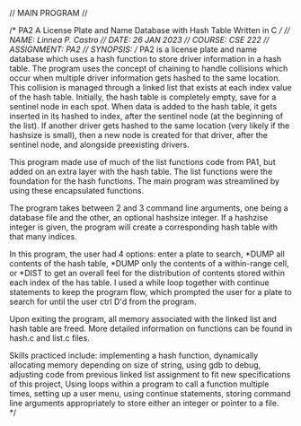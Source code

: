 // MAIN PROGRAM //

/* PA2 A License Plate and Name Database with Hash Table Written in C */
// NAME: Linnea P. Castro
// DATE: 26 JAN 2023
// COURSE: CSE 222
// ASSIGNMENT: PA2
// SYNOPSIS:
/*
PA2 is a license plate and name database which uses a hash function to store driver information in a hash table.
The program uses the concept of chaining to handle collisions which occur when multiple driver information gets
hashed to the same location.  This collision is managed through a linked list that exists at each index value of
the hash table.  Initially, the hash table is completely empty, save for a sentinel node in each spot.  When
data is added to the hash table, it gets inserted in its hashed to index, after the sentinel node (at the
beginning of the list).  If another driver gets hashed to the same location (very likely if the hashsize is small),
then a new node is created for that driver, after the sentinel node, and alongside preexisting drivers.  

This program made use of much of the list functions code from PA1, but added on an extra layer with the hash table.
The list functions were the foundation for the hash functions.  The main program was streamlined by using these
encapsulated functions.  

The program takes between 2 and 3 command line arguments, one being a database file and the other, an optional
hashsize integer.  If a hashzise integer is given, the program will create a corresponding hash table with that 
many indices.  

In this program, the user had 4 options: enter a plate to search, *DUMP all contents of the hash table, *DUMP only 
the contents of a within-range cell, or *DIST to get an overall feel for the distribution of contents stored within
each index of the has table.  I used a while loop together with continue statements to keep the program flow, which
prompted the user for a plate to search for until the user ctrl D'd from the program.

Upon exiting the program, all memory associated with the linked list and hash table are freed.  More detailed 
information on functions can be found in hash.c and list.c files.  

Skills practiced include: implementing a hash function, dynamically allocating memory depending on size of string,
using gdb to debug, adjusting code from previous linked list assignment to fit new specifications of this project,
Using loops within a program to call a function multiple times, setting up a user menu, using continue statements,
storing command line arguments appropriately to store either an integer or pointer to a file.  
*/
